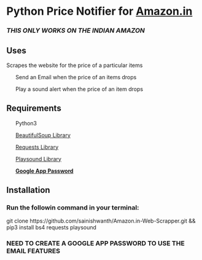 <h1>Python Price Notifier for <a href="https://www.amazon.in/">Amazon.in</a></h1>
<h3><i>THIS ONLY WORKS ON THE INDIAN AMAZON</i></h3>
<h2>Uses</h2>
	<p>Scrapes the website for the price of a particular items</p>
	<span>
		<ol>Send an Email when the price of an items drops</ol>
		<ol>Play a sound alert when the price of an item drops</ol>
	</span>
<h2>Requirements</h2>
	<ol>Python3</ol>
	<ol><a href = "https://www.crummy.com/software/BeautifulSoup/bs4/doc/">BeautifulSoup Library</a></ol>
	<ol><a href = "https://docs.python-requests.org/en/latest/">Requests Library</a></ol>
	<ol><a href = "https://pypi.org/project/playsound/">Playsound Library</a></ol>
	<ol><a href="https://support.google.com/accounts/answer/185833?hl=en"><b>Google App Password</b></a></ol>

<h2>Installation</h2>
	<h3><b>Run the followin command in your terminal:</b></h3>
	<p>git clone https://github.com/sainishwanth/Amazon.in-Web-Scrapper.git && pip3 install bs4 requests playsound</p>

<h3><b>NEED TO CREATE A GOOGLE APP PASSWORD TO USE THE EMAIL FEATURES</b></h3>

